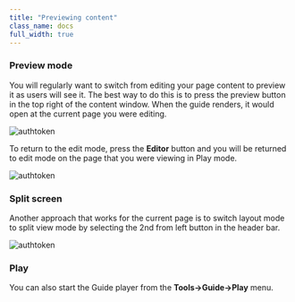 ```yaml
---
title: "Previewing content"
class_name: docs
full_width: true
---
```


### Preview mode
You will regularly want to switch from editing your page content to preview it as users will see it. The best way to do this is to press the preview button in the top right of the content window. When the guide renders, it would open at the current page you were editing. 

<img alt="authtoken" src="/img/docs/guides/preview-button.png" class="simple"/>

To return to the edit mode, press the **Editor** button and you will be returned to edit mode on the page that you were viewing in Play mode.

<img alt="authtoken" src="/img/docs/guides/editor-button.png" class="simple"/>


### Split screen
Another approach that works for the current page is to switch layout mode to split view mode by selecting the 2nd from left button in the header bar.

<img alt="authtoken" src="/img/docs/guides/split-button.png" class="simple"/>

### Play 
You can also start the Guide player from the **Tools->Guide->Play** menu.